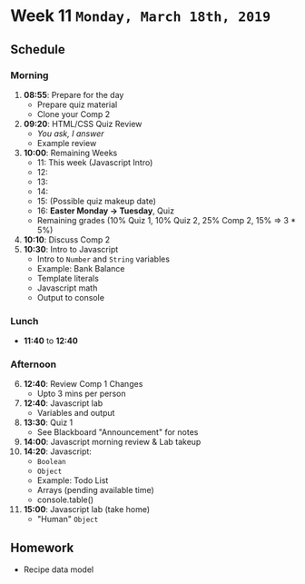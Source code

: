 # Week 11 `Monday, March 18th, 2019`

## Schedule

### Morning
1. __08:55__: Prepare for the day
    * Prepare quiz material
    * Clone your Comp 2
2. __09:20__: HTML/CSS Quiz Review
    * _You ask, I answer_
    * Example review
2. __10:00__: Remaining Weeks
    * 11: This week (Javascript Intro)
    * 12: 
    * 13: 
    * 14: 
    * 15: (Possible quiz makeup date)
    * 16: __Easter Monday -> Tuesday__, Quiz
    * Remaining grades (10% Quiz 1, 10% Quiz 2, 25% Comp 2, 15% => 3 * 5%)
3. __10:10__: Discuss Comp 2
4. __10:30__: Intro to Javascript
    * Intro to `Number` and `String` variables
    * Example: Bank Balance
    * Template literals
    * Javascript math
    * Output to console

### Lunch
- __11:40__ to __12:40__

### Afternoon
6. __12:40__: Review Comp 1 Changes
    * Upto 3 mins per person
7. __12:40__: Javascript lab
    * Variables and output
1. __13:30__: Quiz 1
    * See Blackboard "Announcement" for notes
2. __14:00__: Javascript morning review & Lab takeup
3. __14:20__: Javascript:
    * `Boolean`
    * `Object`
    * Example: Todo List
    * Arrays (pending available time)
    * console.table()
4. __15:00__: Javascript lab (take home)
    * "Human" `Object`


## Homework
* Recipe data model



